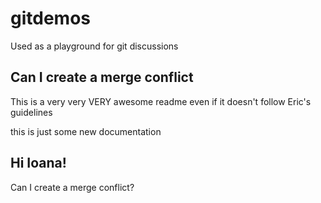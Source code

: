 # gitdemos
Used as a playground for git discussions

## Can I create a merge conflict
This is a very very VERY awesome readme even if it doesn't follow Eric's guidelines

this is just some new documentation

## Hi Ioana!

Can I create a merge conflict?
